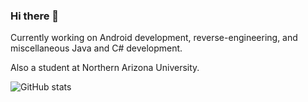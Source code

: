 ### Hi there 👋

 Currently working on Android development, reverse-engineering, and miscellaneous Java and C# development.
 
 Also a student at Northern Arizona University.

![GitHub stats](https://github-readme-stats.vercel.app/api?username=nick-botticelli&show_icons=true)
